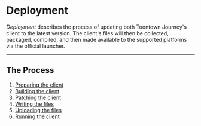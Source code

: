 Deployment
==========
*Deployment* describes the process of updating both Toontown Journey's client to the latest version. The client's files will then be collected, packaged, compiled, and then made available to the supported platforms via the official launcher.

- - -

## The Process ##
1. [Preparing the client](00-preparing.md)
2. [Building the client](01-building.md)
3. [Patching the client](02-patching.md)
4. [Writing the files](03-writing.md)
5. [Uploading the files](04-uploading.md)
6. [Running the client](05-running.md)
